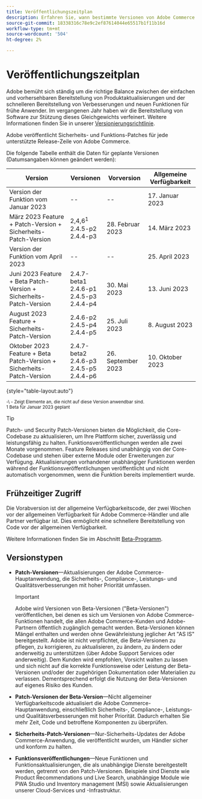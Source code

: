 ```yaml
---
title: Veröffentlichungszeitplan
description: Erfahren Sie, wann bestimmte Versionen von Adobe Commerce für die Beta-Freigabe, die Vorabfreigabe und allgemeine Verfügbarkeit geplant sind.
source-git-commit: 18338316c78e9c2ef87614044e65517b1f11b16d
workflow-type: tm+mt
source-wordcount: '504'
ht-degree: 2%

---
```



# Veröffentlichungszeitplan

Adobe bemüht sich ständig um die richtige Balance zwischen der einfachen und vorhersehbaren Bereitstellung von Produktaktualisierungen und der schnelleren Bereitstellung von Verbesserungen und neuen Funktionen für frühe Anwender. Im vergangenen Jahr haben wir die Bereitstellung von Software zur Stützung dieses Gleichgewichts verfeinert. Weitere Informationen finden Sie in unserer [Versionierungsrichtlinie](versioning-policy.md).

Adobe veröffentlicht Sicherheits- und Funktions-Patches für jede unterstützte Release-Zeile von Adobe Commerce.

Die folgende Tabelle enthält die Daten für geplante Versionen (Datumsangaben können geändert werden):

| Version | Versionen | Vorversion | Allgemeine Verfügbarkeit |
|--------------------------------------------------------------------|-------------------------------------------------|--------------------|----------------------|
| Version der Funktion vom Januar 2023 | \-\- | \-\- | 17. Januar 2023 |
| März 2023 Feature + Patch-Version + Sicherheits-Patch-Version | 2,4,6<sup>1</sup><br>2.4.5-p2<br>2.4.4-p3 | 28. Februar 2023 | 14. März 2023 |
| Version der Funktion vom April 2023 | \-\- | \-\- | 25. April 2023 |
| Juni 2023 Feature + Beta Patch-Version + Sicherheits-Patch-Version | 2.4.7-beta1<br>2.4.6-p1<br>2.4.5-p3<br>2.4.4-p4 | 30. Mai 2023 | 13. Juni 2023 |
| August 2023 Feature + Sicherheits-Patch-Version | 2.4.6-p2<br>2.4.5-p4<br>2.4.4-p5 | 25. Juli 2023 | 8. August 2023 |
| Oktober 2023 Feature + Beta Patch-Version + Sicherheits-Patch-Version | 2.4.7-beta2<br>2.4.6-p3<br>2.4.5-p5<br>2.4.4-p6 | 26. September 2023 | 10. Oktober 2023 |

{style=&quot;table-layout:auto&quot;}

<sup>\-\ - Zeigt Elemente an, die nicht auf diese Version anwendbar sind.</sup><br>
<sup>1 Beta für Januar 2023 geplant</sup><br>

>[!TIP]
>
>Patch- und Security Patch-Versionen bieten die Möglichkeit, die Core-Codebase zu aktualisieren, um Ihre Plattform sicher, zuverlässig und leistungsfähig zu halten. Funktionsveröffentlichungen werden alle zwei Monate vorgenommen. Feature Releases sind unabhängig von der Core-Codebase und stehen über externe Module oder Erweiterungen zur Verfügung. Aktualisierungen vorhandener unabhängiger Funktionen werden während der Funktionsveröffentlichungen veröffentlicht und nicht automatisch vorgenommen, wenn die Funktion bereits implementiert wurde.

## Frühzeitiger Zugriff

Die Vorabversion ist der allgemeine Verfügbarkeitscode, der zwei Wochen vor der allgemeinen Verfügbarkeit für Adobe Commerce-Händler und alle Partner verfügbar ist. Dies ermöglicht eine schnellere Bereitstellung von Code vor der allgemeinen Verfügbarkeit.

Weitere Informationen finden Sie im Abschnitt [Beta-Programm](beta-program.md).

## Versionstypen

- **Patch-Versionen**—Aktualisierungen der Adobe Commerce-Hauptanwendung, die Sicherheits-, Compliance-, Leistungs- und Qualitätsverbesserungen mit hoher Priorität umfassen.

   >[!IMPORTANT]
   >
   >Adobe wird Versionen von Beta-Versionen (&quot;Beta-Versionen&quot;) veröffentlichen, bei denen es sich um Versionen von Adobe Commerce-Funktionen handelt, die allen Adobe Commerce-Kunden und Adobe-Partnern öffentlich zugänglich gemacht werden. Beta-Versionen können Mängel enthalten und werden ohne Gewährleistung jeglicher Art &quot;AS IS&quot; bereitgestellt. Adobe ist nicht verpflichtet, die Beta-Versionen zu pflegen, zu korrigieren, zu aktualisieren, zu ändern, zu ändern oder anderweitig zu unterstützen (über Adobe Support Services oder anderweitig). Dem Kunden wird empfohlen, Vorsicht walten zu lassen und sich nicht auf die korrekte Funktionsweise oder Leistung der Beta-Versionen und/oder der zugehörigen Dokumentation oder Materialien zu verlassen. Dementsprechend erfolgt die Nutzung der Beta-Versionen auf eigenes Risiko des Kunden.

- **Patch-Versionen der Beta-Version**—Nicht allgemeiner Verfügbarkeitscode aktualisiert die Adobe Commerce-Hauptanwendung, einschließlich Sicherheits-, Compliance-, Leistungs- und Qualitätsverbesserungen mit hoher Priorität. Dadurch erhalten Sie mehr Zeit, Code und betroffene Komponenten zu überprüfen.
- **Sicherheits-Patch-Versionen**—Nur-Sicherheits-Updates der Adobe Commerce-Anwendung, die veröffentlicht wurden, um Händler sicher und konform zu halten.
- **Funktionsveröffentlichungen**—Neue Funktionen und Funktionsaktualisierungen, die als unabhängige Dienste bereitgestellt werden, getrennt von den Patch-Versionen. Beispiele sind Dienste wie Product Recommendations und Live Search, unabhängige Module wie PWA Studio und Inventory management (MSI) sowie Aktualisierungen unserer Cloud-Services und -Infrastruktur.
